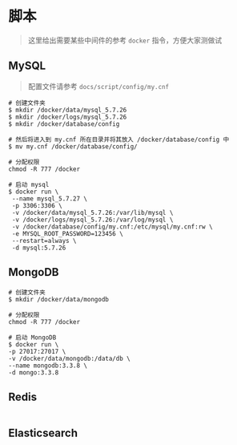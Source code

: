 # 脚本

> 这里给出需要某些中间件的参考 `docker` 指令，方便大家测做试

## MySQL

> 配置文件请参考 `docs/script/config/my.cnf`

```
# 创建文件夹
$ mkdir /docker/data/mysql_5.7.26
$ mkdir /docker/logs/mysql_5.7.26
$ mkdir /docker/database/config

# 然后将进入到 my.cnf 所在目录并将其放入 /docker/database/config 中
$ mv my.cnf /docker/database/config/

# 分配权限
chmod -R 777 /docker

# 启动 mysql
$ docker run \
 --name mysql_5.7.27 \
 -p 3306:3306 \
 -v /docker/data/mysql_5.7.26:/var/lib/mysql \
 -v /docker/logs/mysql_5.7.26:/var/log/mysql \
 -v /docker/database/config/my.cnf:/etc/mysql/my.cnf:rw \
 -e MYSQL_ROOT_PASSWORD=123456 \
 --restart=always \
 -d mysql:5.7.26
```

## MongoDB

```
# 创建文件夹
$ mkdir /docker/data/mongodb

# 分配权限
chmod -R 777 /docker

# 启动 MongoDB
$ docker run \
-p 27017:27017 \
-v /docker/data/mongodb:/data/db \
--name mongodb:3.3.8 \
-d mongo:3.3.8
```

## Redis

```

```

## Elasticsearch

```

```
 